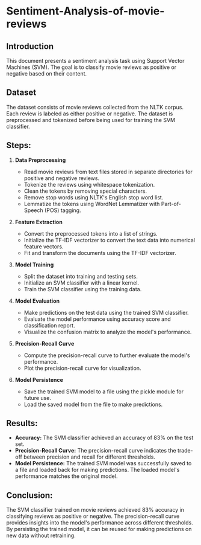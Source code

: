 # Sentiment-Analysis-of-movie-reviews

## Introduction
This document presents a sentiment analysis task using Support Vector Machines (SVM). The goal is to classify movie reviews as positive or negative based on their content.

## Dataset
The dataset consists of movie reviews collected from the NLTK corpus. Each review is labeled as either positive or negative. The dataset is preprocessed and tokenized before being used for training the SVM classifier.

## Steps:
1. **Data Preprocessing**
   - Read movie reviews from text files stored in separate directories for positive and negative reviews.
   - Tokenize the reviews using whitespace tokenization.
   - Clean the tokens by removing special characters.
   - Remove stop words using NLTK's English stop word list.
   - Lemmatize the tokens using WordNet Lemmatizer with Part-of-Speech (POS) tagging.

2. **Feature Extraction**
   - Convert the preprocessed tokens into a list of strings.
   - Initialize the TF-IDF vectorizer to convert the text data into numerical feature vectors.
   - Fit and transform the documents using the TF-IDF vectorizer.

3. **Model Training**
   - Split the dataset into training and testing sets.
   - Initialize an SVM classifier with a linear kernel.
   - Train the SVM classifier using the training data.

4. **Model Evaluation**
   - Make predictions on the test data using the trained SVM classifier.
   - Evaluate the model performance using accuracy score and classification report.
   - Visualize the confusion matrix to analyze the model's performance.

5. **Precision-Recall Curve**
   - Compute the precision-recall curve to further evaluate the model's performance.
   - Plot the precision-recall curve for visualization.

6. **Model Persistence**
   - Save the trained SVM model to a file using the pickle module for future use.
   - Load the saved model from the file to make predictions.

## Results:
- **Accuracy:** The SVM classifier achieved an accuracy of 83% on the test set.
- **Precision-Recall Curve:** The precision-recall curve indicates the trade-off between precision and recall for different thresholds.
- **Model Persistence:** The trained SVM model was successfully saved to a file and loaded back for making predictions. The loaded model's performance matches the original model.

## Conclusion:
The SVM classifier trained on movie reviews achieved 83% accuracy in classifying reviews as positive or negative. The precision-recall curve provides insights into the model's performance across different thresholds. By persisting the trained model, it can be reused for making predictions on new data without retraining.
